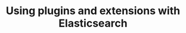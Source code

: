 ---
title: Using plugins and extensions with Elasticsearch
menu:
  docs_{{ .version }}:
    identifier: es-plugin-elasticsearch
    name: Extensions & Plugins
    parent: es-elasticsearch-guides
    weight: 90
menu_name: docs_{{ .version }}
---